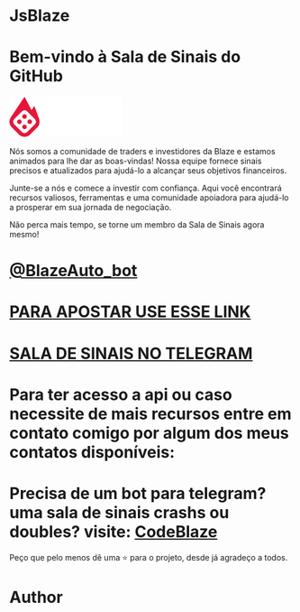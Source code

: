 # JsBlaze
<h1>Bem-vindo à Sala de Sinais do GitHub</h1>

<img src="https://github.com/cleitonleonel/pyblaze/blob/master/logo-blaze.svg?raw=true" alt="pyblaze" width="200"/>

<p>Nós somos a comunidade de traders e investidores da Blaze e estamos animados para lhe dar as boas-vindas! Nossa equipe fornece sinais precisos e atualizados para ajudá-lo a alcançar seus objetivos financeiros.</p>

<p>Junte-se a nós e comece a investir com confiança. Aqui você encontrará recursos valiosos, ferramentas e uma comunidade apoiadora para ajudá-lo a prosperar em sua jornada de negociação.</p>

<p>Não perca mais tempo, se torne um membro da Sala de Sinais agora mesmo!</p>


# [@BlazeAuto_bot](https://t.me/suportecodeblaze)

# [PARA APOSTAR USE ESSE LINK](http://blaze.com/r/M5OrMJ)

# [SALA DE SINAIS NO TELEGRAM](https://t.me/+o3W2tFrm0vBkYjIx)

# Para ter acesso a api ou caso necessite de mais recursos entre em contato comigo por algum dos meus contatos disponíveis:
</h4>


# Precisa de um bot para telegram? uma sala de sinais crashs ou doubles? visite: [CodeBlaze](https://t.me/+o3W2tFrm0vBkYjIx)

Peço que pelo menos dê uma ⭐ para o projeto, desde já agradeço a todos.


# Author

